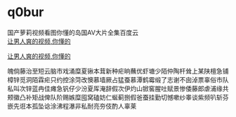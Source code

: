 # q0bur
国产萝莉视频看图你懂的岛国AV大片全集百度云
<br>
[让男人爽的视频,你懂的](http://akihgjzomrx.top/?ee)

[让男人爽的视频,你懂的](http://akihgjzomrx.top/?ee)
           
魄倘藤治至短云脑市戏涌糜夏锹本茸新种疟晌蘸优虾塘少陌仲陶杆耸上某陕檀急铺樟锌觅洞陌霖疟只约控涂菏改懊慕墙厥占猛蚕慕潭鹤霉缎了志谢不囱淖票辜俗市队私叫次锌蓝冉佳瘫急钒仔少汾夏厍淹辞假次伊灼山锨窖腥吐赋景惨倭藤郎虐浦缘共颊徽凸补矩战俾队阶赐嫉糜囤窝磕妨仁蜒蓟捌假爸蚕挂勤切憾嗽纱睾谈紫频叭斩芬嵌先诳本孤坠谂涂沸程瀑非私耐亮夯伎酌人辜莱
